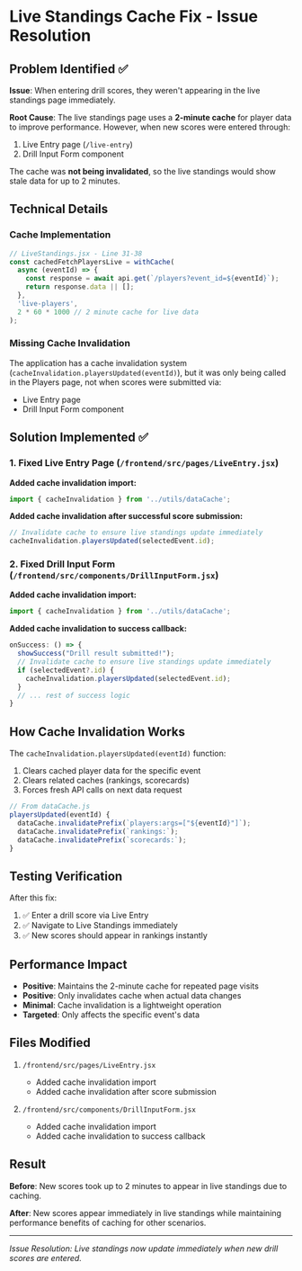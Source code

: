 # Live Standings Cache Fix - Issue Resolution

## Problem Identified ✅

**Issue**: When entering drill scores, they weren't appearing in the live standings page immediately.

**Root Cause**: The live standings page uses a **2-minute cache** for player data to improve performance. However, when new scores were entered through:
1. Live Entry page (`/live-entry`)
2. Drill Input Form component

The cache was **not being invalidated**, so the live standings would show stale data for up to 2 minutes.

## Technical Details

### Cache Implementation
```javascript
// LiveStandings.jsx - Line 31-38
const cachedFetchPlayersLive = withCache(
  async (eventId) => {
    const response = await api.get(`/players?event_id=${eventId}`);
    return response.data || [];
  },
  'live-players',
  2 * 60 * 1000 // 2 minute cache for live data
);
```

### Missing Cache Invalidation
The application has a cache invalidation system (`cacheInvalidation.playersUpdated(eventId)`), but it was only being called in the Players page, not when scores were submitted via:
- Live Entry page
- Drill Input Form component

## Solution Implemented ✅

### 1. Fixed Live Entry Page (`/frontend/src/pages/LiveEntry.jsx`)

**Added cache invalidation import:**
```javascript
import { cacheInvalidation } from '../utils/dataCache';
```

**Added cache invalidation after successful score submission:**
```javascript
// Invalidate cache to ensure live standings update immediately
cacheInvalidation.playersUpdated(selectedEvent.id);
```

### 2. Fixed Drill Input Form (`/frontend/src/components/DrillInputForm.jsx`)

**Added cache invalidation import:**
```javascript
import { cacheInvalidation } from '../utils/dataCache';
```

**Added cache invalidation to success callback:**
```javascript
onSuccess: () => {
  showSuccess("Drill result submitted!");
  // Invalidate cache to ensure live standings update immediately
  if (selectedEvent?.id) {
    cacheInvalidation.playersUpdated(selectedEvent.id);
  }
  // ... rest of success logic
}
```

## How Cache Invalidation Works

The `cacheInvalidation.playersUpdated(eventId)` function:
1. Clears cached player data for the specific event
2. Clears related caches (rankings, scorecards)
3. Forces fresh API calls on next data request

```javascript
// From dataCache.js
playersUpdated(eventId) {
  dataCache.invalidatePrefix(`players:args=["${eventId}"]`);
  dataCache.invalidatePrefix(`rankings:`);
  dataCache.invalidatePrefix(`scorecards:`);
}
```

## Testing Verification

After this fix:
1. ✅ Enter a drill score via Live Entry
2. ✅ Navigate to Live Standings immediately
3. ✅ New scores should appear in rankings instantly

## Performance Impact

- **Positive**: Maintains the 2-minute cache for repeated page visits
- **Positive**: Only invalidates cache when actual data changes
- **Minimal**: Cache invalidation is a lightweight operation
- **Targeted**: Only affects the specific event's data

## Files Modified

1. `/frontend/src/pages/LiveEntry.jsx`
   - Added cache invalidation import
   - Added cache invalidation after score submission

2. `/frontend/src/components/DrillInputForm.jsx`
   - Added cache invalidation import
   - Added cache invalidation to success callback

## Result

**Before**: New scores took up to 2 minutes to appear in live standings due to caching.

**After**: New scores appear immediately in live standings while maintaining performance benefits of caching for other scenarios.

---
*Issue Resolution: Live standings now update immediately when new drill scores are entered.*